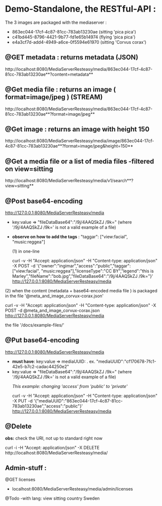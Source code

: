 # Demo-Standalone, the RESTful-API :
The 3 images are packaged with the mediaserver :<p>
* 863ec044-17cf-4c87-81cc-783ab13230ae (sitting 'pica pica')
* c41bd445-8796-4421-9b77-fd1e65b14974 (flying 'pica pica')
* e4a3cf7d-add4-4949-a6ce-0f5594e61970 (sitting 'Corvus corax')

## @GET metadata : returns metadata        (JSON)
http://localhost:8080/MediaServerResteasy/media/863ec044-17cf-4c87-81cc-783ab13230ae**?content=metadata**<p>

## @Get media file : returns an image ( format=image/jpeg ) (STREAM)
http://localhost:8080/MediaServerResteasy/media/863ec044-17cf-4c87-81cc-783ab13230ae**?format=image/jpeg**<p>

## @Get image : returns an image with height 150
http://localhost:8080/MediaServerResteasy/media/image/863ec044-17cf-4c87-81cc-783ab13230ae**?format=image/jpeg&height=150**

## @Get a media file or a list of media files -filtered on  view=sitting
http://localhost:8080/MediaServerResteasy/media/v1/search**?view=sitting**

## @Post base64-encoding 
http://127.0.0.1:8080/MediaServerResteasy/media<p>
* key:value => "fileDataBase64":"/9j/4AAQSkZJ /9k=" (where '/9j/4AAQSkZJ /9k=' is not a valid example of a file)<p>
* **observe on how to add the tags** : "taggar": ["view:facial", "music:reggea"] <p>
(1) in one-line <p>
curl -v -H "Accept: application/json" -H "Content-type: application/json" -X POST -d  '{"owner":"ingimar","access":"public","taggar": ["view:facial", "music:reggea"],"licenseType":"CC BY","legend":"this is Marley","fileName":"bob.jpg","fileDataBase64":"/9j/4AAQSkZJ /9k="}' http://127.0.0.1:8080/MediaServerResteasy/media <p>

(2) when the content (metadata + base64-encoded media file ) is packaged in the file '@meta_and_image_corvux-corax.json' <p>
curl -v -H "Accept: application/json" -H "Content-type: application/json" -X POST -d @meta_and_image_corvux-corax.json http://127.0.0.1:8080/MediaServerResteasy/media <p>
the file '/docs/example-files/'<p>


## @Put base64-encoding 
http://127.0.0.1:8080/MediaServerResteasy/media<p>
* **must have**: key:value => mediaUUID:<UUID>  . ex.  "mediaUUID":"cf170678-7fc1-42e5-b7c2-cadac44250e2"
* key:value => "fileDataBase64":"/9j/4AAQSkZJ /9k="  (where '/9j/4AAQSkZJ /9k=' is not a valid example of a file)<p>
*This example: changing 'access' from 'public' to 'private'*<p>
curl -v -H "Accept: application/json" -H "Content-type: application/json" -X PUT -d  '{"mediaUUID":"863ec044-17cf-4c87-81cc-783ab13230ae","access":"public"}' http://127.0.0.1:8080/MediaServerResteasy/media

## @Delete
**obs:** check the URI, not up to standard right now <p>
curl -i -H "Accept: application/json" -X DELETE   http://localhost:8080/MediaServerResteasy/media/<uuid>

## Admin-stuff :
@GET licenses<p>
* localhost:8080/MediaServerResteasy/media/admin/licenses



@Todo
-with lang:
<tags>
  <tag lang=”sv_SE””>
    <name>view</name>
    <value>sitting</value>
  </tag>
<tag lang=”sv_SE””>
    <name>country</name>
    <value>Sweden</value>